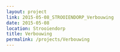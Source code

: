 ```yaml
---
layout: project
link: 2015-05-08_STROOIENDORP_Verbouwing
date: 2015-05-08
location: Strooiendorp
title: Verbouwing
permalink: /projects/Verbouwing
---
```

